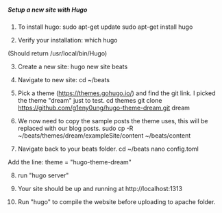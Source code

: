 ##### Setup a new site with Hugo

1. To install hugo:
sudo apt-get update
sudo apt-get install hugo

2. Verify your installation:
which hugo

(Should return /usr/local/bin/Hugo)

3. Create a new site:
hugo new site beats

4. Navigate to new site:
cd ~/beats

5. Pick a theme (https://themes.gohugo.io/) and find the git link. I picked the theme "dream" just to test.
cd themes
git clone https://github.com/g1eny0ung/hugo-theme-dream.git dream

6. We now need to copy the sample posts the theme uses, this will be replaced with our blog posts.
sudo cp -R ~/beats/themes/dream/exampleSite/content ~/beats/content

7. Navigate back to your beats folder.
cd ~/beats
nano config.toml

Add the line: theme = "hugo-theme-dream"

8. run "hugo server"

9. Your site should be up and running at http://localhost:1313

10. Run "hugo" to compile the website before uploading to apache folder.
